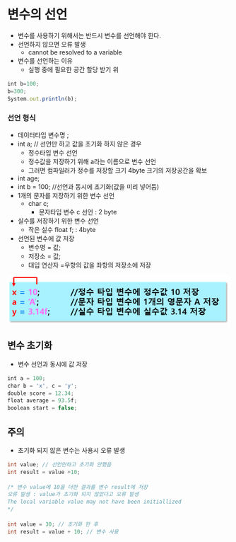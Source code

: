 # 변수의 선언
- 변수를 사용하기 위해서는 반드시 변수를 선언해야 한다.
- 선언하지 않으면 오류 발생
    - cannot be resolved to a variable
- 변수를 선언하는 이유
    - 실행 중에 필요한 공간 할당 받기 위

```jsx
int b=100;
b=300;
System.out.println(b);
```
### 선언 형식

- 데이터타입 변수명 ;
- int a; // 선언만 하고 값을 초기화 하지 않은 경우
    - 정수타입 변수 선언
    - 정수값을 저장하기 위해 a라는 이름으로 변수 선언
    - 그러면 컴파일러가 정수를 저장할 크기 4byte 크기의 저장공간을 확보
- int age;
- int b = 100; //선언과 동시에 초기화(값을 미리 넣어둠)
- 1개의 문자를 저장하기 위한 변수 선언
    - char c;
        - 문자타입 변수 c 선언 : 2 byte
- 실수를 저장하기 위한 변수 선언
    - 작은 실수 float f; : 4byte
- 선언된 변수에 값 저장
    - 변수명 = 값;
    - 저장소 = 값;
    - 대입 연산자 =우항의 값을 좌항의 저장소에 저장

![](images/2022-06-09-16-30-20.png)

## 변수 초기화

- 변수 선언과 동시에 값 저장

```jsx
int a = 100;
char b = 'x', c = 'y';
double score = 12.34;
float average = 93.5f;
boolean start = false;
```

## 주의

- 초기화 되지 않은 변수는 사용시 오류 발생

```java
int value; // 선언만하고 초기화 안했음
int result = value +10;

/* 변수 value에 10을 더한 결과를 변수 result에 저장
오류 발생 : value가 초기화 되지 않았다고 오류 발생
The local variable value may not have been initiallized
*/

int value = 30; // 초기화 한 후
int result = value + 10; // 변수 사용
```